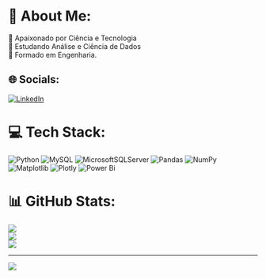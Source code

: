 # 💫 About Me:
🔭 Apaixonado por Ciência e Tecnologia<br>🌱 Estudando Análise e Ciência de Dados<br>🤝 Formado em Engenharia.


## 🌐 Socials:
[![LinkedIn](https://img.shields.io/badge/LinkedIn-%230077B5.svg?logo=linkedin&logoColor=white)](https://linkedin.com/in/https://www.linkedin.com/in/marcoaureliolessa/) 

# 💻 Tech Stack:
![Python](https://img.shields.io/badge/python-3670A0?style=plastic&logo=python&logoColor=ffdd54) ![MySQL](https://img.shields.io/badge/mysql-%2300000f.svg?style=plastic&logo=mysql&logoColor=white) ![MicrosoftSQLServer](https://img.shields.io/badge/Microsoft%20SQL%20Server-CC2927?style=plastic&logo=microsoft%20sql%20server&logoColor=white) ![Pandas](https://img.shields.io/badge/pandas-%23150458.svg?style=plastic&logo=pandas&logoColor=white) ![NumPy](https://img.shields.io/badge/numpy-%23013243.svg?style=plastic&logo=numpy&logoColor=white) ![Matplotlib](https://img.shields.io/badge/Matplotlib-%23ffffff.svg?style=plastic&logo=Matplotlib&logoColor=black) ![Plotly](https://img.shields.io/badge/Plotly-%233F4F75.svg?style=plastic&logo=plotly&logoColor=white) ![Power Bi](https://img.shields.io/badge/power_bi-F2C811?style=plastic&logo=powerbi&logoColor=black)
# 📊 GitHub Stats:
![](https://github-readme-stats.vercel.app/api?username=MarcoLessa33&theme=tokyonight&hide_border=true&include_all_commits=false&count_private=false)<br/>
![](https://github-readme-streak-stats.herokuapp.com/?user=MarcoLessa33&theme=tokyonight&hide_border=true)<br/>
![](https://github-readme-stats.vercel.app/api/top-langs/?username=MarcoLessa33&theme=tokyonight&hide_border=true&include_all_commits=false&count_private=false&layout=compact)

---
[![](https://visitcount.itsvg.in/api?id=MarcoLessa33&icon=9&color=0)](https://visitcount.itsvg.in)

<!-- Proudly created with GPRM ( https://gprm.itsvg.in ) -->